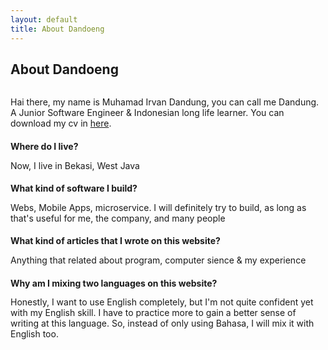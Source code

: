 ```yaml
---
layout: default
title: About Dandoeng
---
```


<div class="post">
	<h2 class="pageTitle">About Dandoeng</h2>
  <center>
	   <img src="{{ '/assets/img/my-photo.png' | prepend: site.baseurl }}" alt="">
  </center>
	<p class="intro">Hai there, my name is Muhamad Irvan Dandung, you can call me Dandung. A Junior Software Engineer & Indonesian long life learner. You can download my cv in  <a href="{{ '/assets/cv/my_cv.pdf' | prepend: site.baseurl }}">here</a>.</p>
	<h4>Where do I live?</h4>
	<p style="margin-top: -5px;">Now, I live in Bekasi, West Java</p>
	<h4>What kind of software I build?</h4>
	<p style="margin-top: -5px;">Webs, Mobile Apps, microservice. I will definitely try to  build, as long as that's useful for me, the company, and many people</p>
	<h4>What kind of articles that I wrote on this website?</h4>
	<p style="margin-top: -5px;">Anything that related about program, computer sience & my experience</p>
	<h4>Why am I mixing two languages on this website?</h4>
	<p style="margin-top: -5px;">Honestly, I want to use English completely, but I'm not quite confident yet with my English skill. I have to practice more to gain a better sense of writing at this language. So, instead of only using Bahasa, I will mix it with English too.
	</p>
</div>
